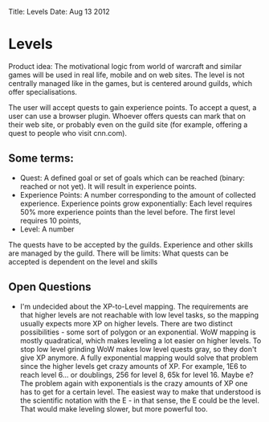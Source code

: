 Title: Levels
Date: Aug 13 2012

# Levels

Product idea: The motivational logic from world of warcraft and similar games will be used in real life, mobile and on web sites. The level is not centrally managed like in the games, but is centered around guilds, which offer specialisations.

The user will accept quests to gain experience points. To accept a quest, a user can use a browser plugin. Whoever offers quests can mark that on their web site, or probably even on the guild site (for example, offering a quest to people who visit cnn.com).

## Some terms:

- Quest: A defined goal or set of goals which can be reached (binary: reached or not yet). It will result in experience points.
- Experience Points: A number corresponding to the amount of collected experience. Experience points grow exponentially: Each level requires 50% more experience points than the level before. The first level requires 10 points, 
- Level: A number

The quests have to be accepted by the guilds. Experience and other skills are managed by the guild. There will be limits: What quests can be accepted is dependent on the level and skills

## Open Questions

* I'm undecided about the XP-to-Level mapping. The requirements are that higher levels are not reachable with low level tasks, so the mapping usually expects more XP on higher levels. There are two distinct possibilities - some sort of polygon or an exponential. WoW mapping is mostly quadratical, which makes leveling a lot easier on higher levels. To stop low level grinding WoW makes low level quests gray, so they don't give XP anymore. A fully exponential mapping would solve that problem since the higher levels get crazy amounts of XP. For example, 1E6 to reach level 6… or doublings, 256 for level 8, 65k for level 16. Maybe e? The problem again with exponentials is the crazy amounts of XP one has to get for a certain level. The easiest way to make that understood is the scientific notation with the E - in that sense, the E could be the level. That would make leveling slower, but more powerful too.
